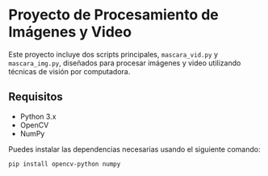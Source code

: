 # Proyecto de Procesamiento de Imágenes y Video

Este proyecto incluye dos scripts principales, `mascara_vid.py` y `mascara_img.py`, diseñados para procesar imágenes y video utilizando técnicas de visión por computadora.

## Requisitos

- Python 3.x
- OpenCV
- NumPy

Puedes instalar las dependencias necesarias usando el siguiente comando:

```bash
pip install opencv-python numpy
